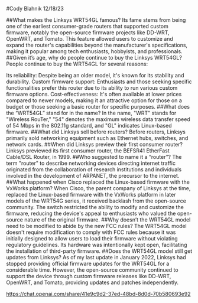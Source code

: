 #Cody Blahnik 12/18/23

##What makes the Linksys WRT54GL famous?
 Its fame stems from being one of the earliest consumer-grade routers that supported custom firmware, notably the open-source firmware projects like DD-WRT, OpenWRT, and Tomato. This feature allowed users to customize and expand the router's capabilities beyond the manufacturer's specifications, making it popular among tech enthusiasts, hobbyists, and professionals.
##Given it’s age, why do people continue to buy the Linksys WRT54GL?
 People continue to buy the WRT54GL for several reasons:

Its reliability: Despite being an older model, it's known for its stability and durability.
Custom firmware support: Enthusiasts and those seeking specific functionalities prefer this router due to its ability to run various custom firmware options.
Cost-effectiveness: It's often available at lower prices compared to newer models, making it an attractive option for those on a budget or those seeking a basic router for specific purposes.
##What does the “WRT54GL” stand for in the name?
In the name, "WRT" stands for "Wireless RouTer," "54" denotes the maximum wireless data transfer speed of 54 Mbps in the 802.11g standard, and "GL" indicates Linux-based firmware.
##What did Linksys sell before routers?
Before routers, Linksys primarily sold networking equipment such as Ethernet hubs, switches, and network cards.
##When did Linksys preview their first consumer router?
Linksys previewed its first consumer router, the BEFSR41 EtherFast Cable/DSL Router, in 1999.
##Who suggested to name it a “router”?
The term "router" to describe networking devices directing internet traffic originated from the collaboration of research institutions and individuals involved in the development of ARPANET, the precursor to the internet.
##What happened when Cisco replaced the Linux-based firmware with the VxWorks platform?
When Cisco, the parent company of Linksys at the time, replaced the Linux-based firmware with the VxWorks platform in later models of the WRT54G series, it received backlash from the open-source community. The switch restricted the ability to modify and customize the firmware, reducing the device's appeal to enthusiasts who valued the open-source nature of the original firmware.
##Why doesn’t the WRT54GL model need to be modified to abide by the new FCC rules?
The WRT54GL model doesn't require modification to comply with FCC rules because it was initially designed to allow users to load their firmware without violating regulatory guidelines. Its hardware was intentionally kept open, facilitating the installation of third-party firmware.
##Does the WRT54GL model still get updates from Linksys?
As of my last update in January 2022, Linksys had stopped providing official firmware updates for the WRT54GL for a considerable time. However, the open-source community continued to support the device through custom firmware releases like DD-WRT, OpenWRT, and Tomato, providing updates and patches independently.



https://chat.openai.com/share/41e9c9d2-37ed-48bd-8d0d-70b580693e92
